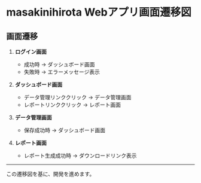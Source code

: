 # masakinihirota Webアプリ画面遷移図

## 画面遷移
1. **ログイン画面**
   - 成功時 → ダッシュボード画面
   - 失敗時 → エラーメッセージ表示

2. **ダッシュボード画面**
   - データ管理リンククリック → データ管理画面
   - レポートリンククリック → レポート画面

3. **データ管理画面**
   - 保存成功時 → ダッシュボード画面

4. **レポート画面**
   - レポート生成成功時 → ダウンロードリンク表示

---

この遷移図を基に、開発を進めます。
